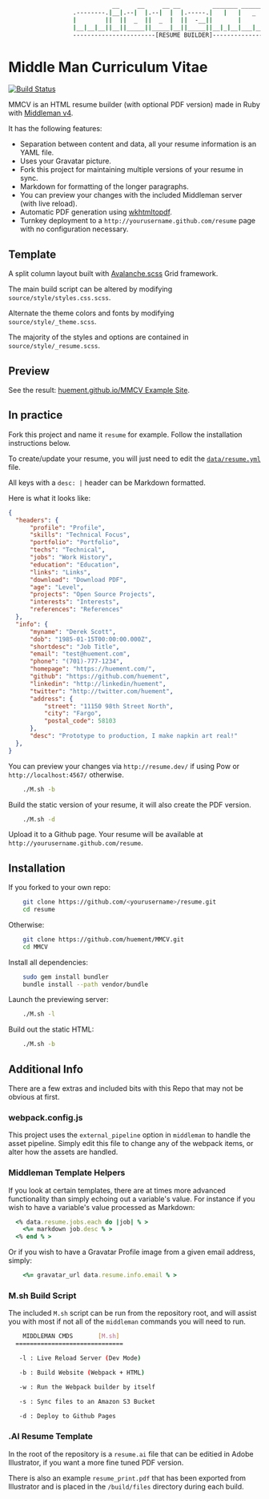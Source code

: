 ```bash
                             __     __     __ __         _______ _______ _______  
                  .--------.|__|.--|  |.--|  |  |.-----.|   |   |   _   |    |  |
                  |        ||  ||  _  ||  _  |  ||  -__||       |       |       |
                  |__|__|__||__||_____||_____|__||_____||__|_|__|___|___|__|____|
                  -----------------------[RESUME BUILDER]------------------------
```

# Middle Man Curriculum Vitae

[![Build Status](https://travis-ci.org/reefab/ResumeMan.svg?branch=master)](https://travis-ci.org/reefab/ResumeMan)

MMCV is an HTML resume builder (with optional PDF version) made in Ruby with [Middleman v4](http://middlemanapp.com/).

It has the following features:

-   Separation between content and data, all your resume information is an YAML file.
-   Uses your Gravatar picture.
-   Fork this project for maintaining multiple versions of your resume in sync.
-   Markdown for formatting of the longer paragraphs.
-   You can preview your changes with the included Middleman server (with live reload).
-   Automatic PDF generation using [wkhtmltopdf](http://wkhtmltopdf.org).
-   Turnkey deployment to a `http://yourusername.github.com/resume` page with no configuration necessary.

## Template

A split column layout built with [Avalanche.scss](http://colourgarden.net/avalanche/) Grid framework.

The main build script can be altered by modifying `source/style/styles.css.scss`.

Alternate the theme colors and fonts by modifying `source/style/_theme.scss`.

The majority of the styles and options are contained in `source/style/_resume.scss`.

## Preview

See the result: [huement.github.io/MMCV Example Site](https://huement.github.io/MMCV/).

## In practice

Fork this project and name it `resume` for example. Follow the installation instructions below.

To create/update your resume, you will just need to edit the [`data/resume.yml`](https://github.com/huement/MMCV/blob/master/data/resume.json) file.

All keys with a `desc: |` header can be Markdown formatted.

Here is what it looks like:

```json
{
  "headers": {
      "profile": "Profile",
      "skills": "Technical Focus",
      "portfolio": "Portfolio",
      "techs": "Technical",
      "jobs": "Work History",
      "education": "Education",
      "links": "Links",
      "download": "Download PDF",
      "age": "Level",
      "projects": "Open Source Projects",
      "interests": "Interests",
      "references": "References"
  },
  "info": {
      "myname": "Derek Scott",
      "dob": "1985-01-15T00:00:00.000Z",
      "shortdesc": "Job Title",
      "email": "test@huement.com",
      "phone": "(701)-777-1234",
      "homepage": "https://huement.com/",
      "github": "https://github.com/huement",
      "linkedin": "http://linkedin/huement",
      "twitter": "http://twitter.com/huement",
      "address": {
          "street": "11150 98th Street North",
          "city": "Fargo",
          "postal_code": 58103
      },
      "desc": "Prototype to production, I make napkin art real!"
  },
}
```

You can preview your changes via `http://resume.dev/` if using Pow or `http://localhost:4567/` otherwise.

```bash
    ./M.sh -b
```

Build the static version of your resume, it will also create the PDF version.

```bash
    ./M.sh -d
```

Upload it to a Github page. Your resume will be available at `http://yourusername.github.com/resume`.

## Installation

If you forked to your own repo:

```bash
    git clone https://github.com/<yourusername>/resume.git
    cd resume
```

Otherwise:

```bash
    git clone https://github.com/huement/MMCV.git
    cd MMCV
```

Install all dependencies:

```bash
    sudo gem install bundler
    bundle install --path vendor/bundle
```

Launch the previewing server:

```bash
    ./M.sh -l
```

Build out the static HTML:

```bash
    ./M.sh -b
```

## Additional Info

There are a few extras and included bits with this Repo that may not be obvious at first.

### webpack.config.js

This project uses the `external_pipeline` option in `middleman` to handle the asset pipeline. Simply edit this file to change any of the webpack items, or alter how the assets are handled.

### Middleman Template Helpers

If you look at certain templates, there are at times more advanced functionality than simply echoing out a variable's value. For instance if you wish to have a variable's value processed as Markdown:

```ruby
  <% data.resume.jobs.each do |job| % >
    <%= markdown job.desc % >
  <% end % >
```

Or if you wish to have a Gravatar Profile image from a given email address, simply:

```ruby
    <%= gravatar_url data.resume.info.email % >
```

### M.sh Build Script

The included `M.sh` script can be run from the repository root, and will assist you with most if not all of the `middleman` commands you will need to run.

```bash
    MIDDLEMAN CMDS       [M.sh]
  ==============================

   -l : Live Reload Server (Dev Mode)

   -b : Build Website (Webpack + HTML)

   -w : Run the Webpack builder by itself

   -s : Sync files to an Amazon S3 Bucket

   -d : Deploy to Github Pages
```

### .AI Resume Template

In the root of the repository is a `resume.ai` file that can be editied in Adobe Illustrator, if you want a more fine tuned PDF version.

There is also an example `resume_print.pdf` that has been exported from Illustrator and is placed in the `/build/files` directory during each build.
